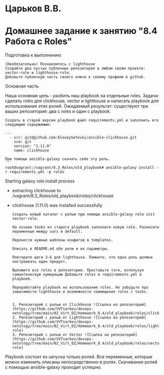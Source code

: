 # Царьков В.В. 
# Домашнее задание к занятию "8.4 Работа с Roles"
Подготовка к выполнению

    (Необязательно) Познакомтесь с lighthouse
    Создайте два пустых публичных репозитория в любом своём проекте: vector-role и lighthouse-role.
    Добавьте публичную часть своего ключа к своему профилю в github.

Основная часть

Наша основная цель - разбить наш playbook на отдельные roles. Задача: сделать roles для clickhouse, vector и lighthouse и написать playbook для использования этих ролей. Ожидаемый результат: существуют три ваших репозитория: два с roles и один с playbook.

    Создать в старой версии playbook файл requirements.yml и заполнить его следующим содержимым:

    ---
      - src: git@github.com:AlexeySetevoi/ansible-clickhouse.git
        scm: git
        version: "1.11.0"
        name: clickhouse 

    При помощи ansible-galaxy скачать себе эту роль.
	```
	root@vagrant:/vagrant/8.3_Roles/old_playbook# ansible-galaxy install -r requirements.yml -p roles
Starting galaxy role install process
- extracting clickhouse to /vagrant/8.3_Roles/old_playbook/roles/clickhouse
- clickhouse (1.11.0) was installed successfully

	```
    Создать новый каталог с ролью при помощи ansible-galaxy role init vector-role.

    На основе tasks из старого playbook заполните новую role. Разнесите переменные между vars и default.

    Перенести нужные шаблоны конфигов в templates.

    Описать в README.md обе роли и их параметры.

    Повторите шаги 3-6 для lighthouse. Помните, что одна роль должна настраивать один продукт.

    Выложите все roles в репозитории. Проставьте тэги, используя семантическую нумерацию Добавьте roles в requirements.yml в playbook.

    Переработайте playbook на использование roles. Не забудьте про зависимости lighthouse и возможности совмещения roles с tasks.


   1. Репозиторий с ролью от Clickhouse ![Ссылка на репозиторий](https://github.com/VVTsarkov/devops-netology/tree/main/02_Virt_DZ/Homework_8.4/old_playbook/roles/clickhouse)
   2. Репозиторий с ролью от Lighthouse ![Ссылка на репозиторий](https://github.com/VVTsarkov/devops-netology/tree/main/02_Virt_DZ/Homework_8.4/old_playbook/roles/lighthouse-role)
   3. Репозиторий с ролью от Vector ![Ссылка на репозиторий](https://github.com/VVTsarkov/devops-netology/tree/main/02_Virt_DZ/Homework_8.4/old_playbook/roles/vector-role)

Playbook состоит из запуска только ролей.
Все переменные, которые можно изменить описаны непосредственно в ролях.
Скачивание ролей с помощью ansible-galaxy проходит успешно.
